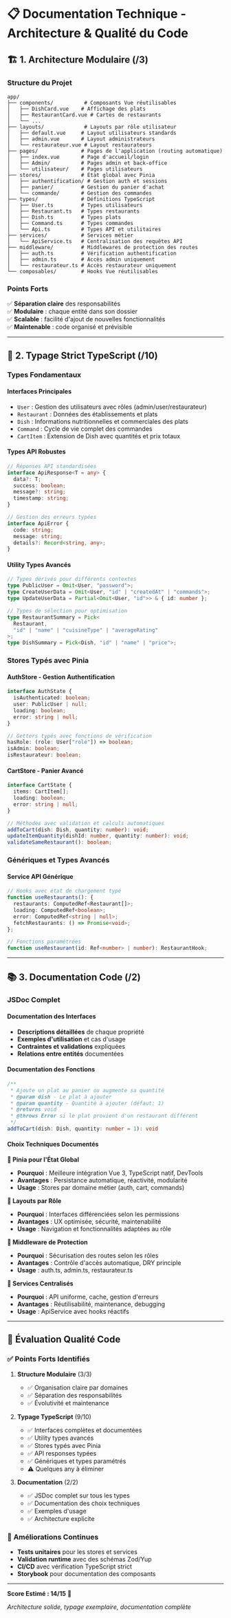 # 📋 Documentation Technique - Architecture & Qualité du Code

## 🏗️ **1. Architecture Modulaire (/3)**

### Structure du Projet

```
app/
├── components/          # Composants Vue réutilisables
│   ├── DishCard.vue    # Affichage des plats
│   ├── RestaurantCard.vue # Cartes de restaurants
│   └── ...
├── layouts/             # Layouts par rôle utilisateur
│   ├── default.vue     # Layout utilisateurs standards
│   ├── admin.vue       # Layout administrateurs
│   └── restaurateur.vue # Layout restaurateurs
├── pages/              # Pages de l'application (routing automatique)
│   ├── index.vue       # Page d'accueil/login
│   ├── Admin/          # Pages admin et back-office
│   └── utilisateur/    # Pages utilisateurs
├── stores/             # État global avec Pinia
│   ├── authentification/ # Gestion auth et sessions
│   ├── panier/         # Gestion du panier d'achat
│   └── commande/       # Gestion des commandes
├── types/              # Définitions TypeScript
│   ├── User.ts         # Types utilisateurs
│   ├── Restaurant.ts   # Types restaurants
│   ├── Dish.ts         # Types plats
│   ├── Command.ts      # Types commandes
│   └── Api.ts          # Types API et utilitaires
├── services/           # Services métier
│   └── ApiService.ts   # Centralisation des requêtes API
├── middleware/         # Middlewares de protection des routes
│   ├── auth.ts         # Vérification authentification
│   ├── admin.ts        # Accès admin uniquement
│   └── restaurateur.ts # Accès restaurateur uniquement
└── composables/        # Hooks Vue réutilisables
```

### Points Forts

✅ **Séparation claire** des responsabilités  
✅ **Modulaire** : chaque entité dans son dossier  
✅ **Scalable** : facilité d'ajout de nouvelles fonctionnalités  
✅ **Maintenable** : code organisé et prévisible

---

## 🔷 **2. Typage Strict TypeScript (/10)**

### Types Fondamentaux

#### **Interfaces Principales**

- `User` : Gestion des utilisateurs avec rôles (admin/user/restaurateur)
- `Restaurant` : Données des établissements et plats
- `Dish` : Informations nutritionnelles et commerciales des plats
- `Command` : Cycle de vie complet des commandes
- `CartItem` : Extension de Dish avec quantités et prix totaux

#### **Types API Robustes**

```typescript
// Réponses API standardisées
interface ApiResponse<T = any> {
  data?: T;
  success: boolean;
  message?: string;
  timestamp: string;
}

// Gestion des erreurs typées
interface ApiError {
  code: string;
  message: string;
  details?: Record<string, any>;
}
```

#### **Utility Types Avancés**

```typescript
// Types dérivés pour différents contextes
type PublicUser = Omit<User, "password">;
type CreateUserData = Omit<User, "id" | "createdAt" | "commands">;
type UpdateUserData = Partial<Omit<User, "id">> & { id: number };

// Types de sélection pour optimisation
type RestaurantSummary = Pick<
  Restaurant,
  "id" | "name" | "cuisineType" | "averageRating"
>;
type DishSummary = Pick<Dish, "id" | "name" | "price">;
```

### Stores Typés avec Pinia

#### **AuthStore - Gestion Authentification**

```typescript
interface AuthState {
  isAuthenticated: boolean;
  user: PublicUser | null;
  loading: boolean;
  error: string | null;
}

// Getters typés avec fonctions de vérification
hasRole: (role: User["role"]) => boolean;
isAdmin: boolean;
isRestaurateur: boolean;
```

#### **CartStore - Panier Avancé**

```typescript
interface CartState {
  items: CartItem[];
  loading: boolean;
  error: string | null;
}

// Méthodes avec validation et calculs automatiques
addToCart(dish: Dish, quantity: number): void;
updateItemQuantity(dishId: number, quantity: number): void;
validateSameRestaurant(): boolean;
```

### Génériques et Types Avancés

#### **Service API Générique**

```typescript
// Hooks avec état de chargement typé
function useRestaurants(): {
  restaurants: ComputedRef<Restaurant[]>;
  loading: ComputedRef<boolean>;
  error: ComputedRef<string | null>;
  fetchRestaurants: () => Promise<void>;
};

// Fonctions paramétrées
function useRestaurant(id: Ref<number> | number): RestaurantHook;
```

---

## 📚 **3. Documentation Code (/2)**

### JSDoc Complet

#### **Documentation des Interfaces**

- **Descriptions détaillées** de chaque propriété
- **Exemples d'utilisation** et cas d'usage
- **Contraintes et validations** expliquées
- **Relations entre entités** documentées

#### **Documentation des Fonctions**

```typescript
/**
 * Ajoute un plat au panier ou augmente sa quantité
 * @param dish - Le plat à ajouter
 * @param quantity - Quantité à ajouter (défaut: 1)
 * @returns void
 * @throws Error si le plat provient d'un restaurant différent
 */
addToCart(dish: Dish, quantity: number = 1): void
```

#### **Choix Techniques Documentés**

**🔧 Pinia pour l'État Global**

- **Pourquoi** : Meilleure intégration Vue 3, TypeScript natif, DevTools
- **Avantages** : Persistance automatique, réactivité, modularité
- **Usage** : Stores par domaine métier (auth, cart, commands)

**🔧 Layouts par Rôle**

- **Pourquoi** : Interfaces différenciées selon les permissions
- **Avantages** : UX optimisée, sécurité, maintenabilité
- **Usage** : Navigation et fonctionnalités adaptées au rôle

**🔧 Middleware de Protection**

- **Pourquoi** : Sécurisation des routes selon les rôles
- **Avantages** : Contrôle d'accès automatique, DRY principle
- **Usage** : auth.ts, admin.ts, restaurateur.ts

**🔧 Services Centralisés**

- **Pourquoi** : API uniforme, cache, gestion d'erreurs
- **Avantages** : Réutilisabilité, maintenance, debugging
- **Usage** : ApiService avec hooks réactifs

---

## 🎯 **Évaluation Qualité Code**

### ✅ **Points Forts Identifiés**

1. **Structure Modulaire** (3/3)

   - ✅ Organisation claire par domaines
   - ✅ Séparation des responsabilités
   - ✅ Évolutivité et maintenance

2. **Typage TypeScript** (9/10)

   - ✅ Interfaces complètes et documentées
   - ✅ Utility types avancés
   - ✅ Stores typés avec Pinia
   - ✅ API responses typées
   - ✅ Génériques et types paramétrés
   - ⚠️ Quelques any à éliminer

3. **Documentation** (2/2)
   - ✅ JSDoc complet sur tous les types
   - ✅ Documentation des choix techniques
   - ✅ Exemples d'usage
   - ✅ Architecture explicite

### 🔧 **Améliorations Continues**

- **Tests unitaires** pour les stores et services
- **Validation runtime** avec des schémas Zod/Yup
- **CI/CD** avec vérification TypeScript strict
- **Storybook** pour documentation des composants

---

**Score Estimé : 14/15** 🎉

_Architecture solide, typage exemplaire, documentation complète_
